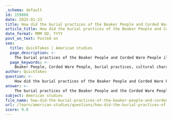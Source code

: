 ```yaml
---
_schema: default
id: 159860
date: 2025-01-23
title: How did the burial practices of the Beaker People and Corded Ware People reflect their cultural characteristics?
article_title: How did the burial practices of the Beaker People and Corded Ware People reflect their cultural characteristics?
date_format: MMM DD, YYYY
post_on_text: Posted on
seo:
  title: QuickTakes | American studies
  page_description: >-
    The burial practices of the Beaker People and Corded Ware People illustrate their cultural characteristics, revealing insights into social structures, individual identities, craftsmanship, and the significance of warfare and communal practices in prehistoric Europe.
  page_keywords: >-
    Beaker People, Corded Ware People, burial practices, cultural characteristics, social structure, grave goods, individual burials, kurgan burials, trade networks, warrior culture, ancestry, migration, pottery, craftsmanship, pastoralism, agricultural society, cultural transmission, prehistoric Europe
author: QuickTakes
question: >-
    How did the burial practices of the Beaker People and Corded Ware People reflect their cultural characteristics?
answer: >-
    The burial practices of the Beaker People and the Corded Ware People provide significant insights into their cultural characteristics, reflecting their social structures, beliefs, and interactions with their environment.\n\n### Beaker People\n\nThe Beaker People, who thrived from around 2800 to 1800 BC, are noted for their distinctive bell-shaped pottery and elaborate burial customs. Their burial practices often included:\n\n1. **Individual Burials**: The Beaker culture is characterized by individual burial mounds, which suggests a societal structure that valued personal identity and status. Each burial was often accompanied by grave goods, indicating the importance of the individual in life and the belief in an afterlife.\n\n2. **Rich Grave Goods**: The inclusion of items such as finely crafted weapons (e.g., copper knives, flint arrowheads), jewelry (e.g., gold hair ornaments), and pottery (e.g., decorated Beaker vessels) reflects a culture that valued craftsmanship and possibly social status. The presence of archer's equipment in graves indicates a warrior culture, where prowess in hunting or warfare was esteemed.\n\n3. **Cultural Exchange**: The Beaker People were involved in extensive trade networks, which facilitated the exchange of goods and ideas across Europe. This is evidenced by the variety of grave goods found in their burials, suggesting interactions with other cultures and the adoption of new technologies, particularly in metallurgy.\n\n4. **Ancestry and Migration**: Genetic studies indicate that many Beaker individuals in Britain had steppe ancestry, similar to the Corded Ware People. This suggests a complex process of migration and cultural integration, where new populations intermingled with existing Neolithic communities.\n\n### Corded Ware People\n\nThe Corded Ware culture, flourishing from approximately 2900 to 2300 BC, is recognized for its distinctive pottery decorated with cord impressions and its burial practices, which included:\n\n1. **Kurgan Burials**: The use of kurgans (burial mounds) for interments indicates a communal approach to burial, often associated with a warrior elite. The circular mounds were typically used for single grave burials, which were predominantly male, suggesting a society that may have emphasized male warrior status.\n\n2. **Weapons and Tools**: Graves often contained weapons, such as polished stone battle-axes, which signify the importance of warfare and status within the society. The presence of these items indicates a culture that valued martial prowess and possibly a hierarchical social structure.\n\n3. **Pastoralism and Agriculture**: The Corded Ware people were primarily pastoralists, and their burial practices reflect a society that relied on both farming and herding. The introduction of horses and wheeled vehicles during this period suggests advancements in technology and mobility, which would have influenced their burial customs and social organization.\n\n4. **Cultural Transmission**: The Corded Ware culture is associated with the spread of Indo-European languages, indicating that their burial practices may also reflect linguistic and cultural shifts in the region. The burial customs could have played a role in the transmission of cultural identity and practices among migrating populations.\n\n### Conclusion\n\nIn summary, the burial practices of both the Beaker People and the Corded Ware People reveal much about their cultural characteristics. The Beaker People emphasized individual status and craftsmanship, while the Corded Ware People highlighted communal burial practices and martial status. Both cultures reflect a complex interplay of migration, trade, and social organization, contributing to the rich tapestry of prehistoric European societies.
subject: American studies
file_name: how-did-the-burial-practices-of-the-beaker-people-and-corded-ware-people-reflect-their-cultural-characteristics.md
url: /learn/american-studies/questions/how-did-the-burial-practices-of-the-beaker-people-and-corded-ware-people-reflect-their-cultural-characteristics
score: 9.0
---
```


&nbsp;